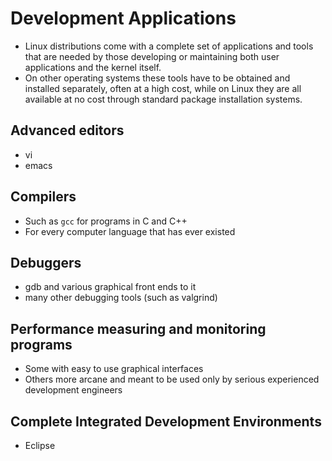# Development Applications

- Linux distributions come with a complete set of applications and tools that are needed by those developing or maintaining both user applications and the kernel itself.
- On other operating systems these tools have to be obtained and installed separately, often at a high cost, while on Linux they are all available at no cost through standard package installation systems.

## Advanced editors
- vi
- emacs

## Compilers
- Such as `gcc` for programs in C and C++
- For every computer language that has ever existed

## Debuggers
- gdb and various graphical front ends to it
- many other debugging tools (such as valgrind)
 
## Performance measuring and monitoring programs
- Some with easy to use graphical interfaces
- Others more arcane and meant to be used only by serious experienced development engineers

## Complete Integrated Development Environments
- Eclipse





